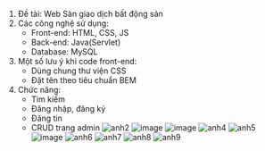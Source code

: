 1. Đề tài: Web Sàn giao dịch bất động sản
2. Các công nghệ sử dụng: 
   + Front-end: HTML, CSS, JS
   + Back-end: Java(Servlet)
   + Database: MySQL
3. Một số lưu ý khi code front-end:
   + Dùng chung thư viện CSS
   + Đặt tên theo tiêu chuẩn BEM
4. Chức năng:
   + Tìm kiếm 
   + Đăng nhập, đăng ký
   + Đăng tin
   + CRUD trang admin
![anh2](https://github.com/trankhai07/Webbds/assets/77017212/7eb97719-12d7-4325-8828-576509a3a5d8)
![image](https://github.com/trankhai07/Webbds/assets/77017212/985ca07b-3751-4c26-b73b-7af313262e17)
![image](https://github.com/trankhai07/Webbds/assets/77017212/2a2175cd-144e-4c0b-a634-3c119d52a310)
![anh4](https://github.com/trankhai07/Webbds/assets/77017212/5a496e10-21de-41e3-8972-dacc1f190109)
![anh5](https://github.com/trankhai07/Webbds/assets/77017212/5b228e17-28ea-4c5b-bb91-edc71700a42c)
![image](https://github.com/trankhai07/Webbds/assets/77017212/5ec9b570-d596-4288-9b0a-ad671bba33ca)
![anh6](https://github.com/trankhai07/Webbds/assets/77017212/f982a586-3355-4698-a507-262b1ba9adee)
![anh7](https://github.com/trankhai07/Webbds/assets/77017212/1409dd9b-9e75-44c6-8c66-41f34e446f6f)
![anh8](https://github.com/trankhai07/Webbds/assets/77017212/39dd2c8c-d32e-45fd-a886-d632286ec8e0)
![anh9](https://github.com/trankhai07/Webbds/assets/77017212/8e0bb281-2c9c-4782-aa3e-4451e709ec5e)



